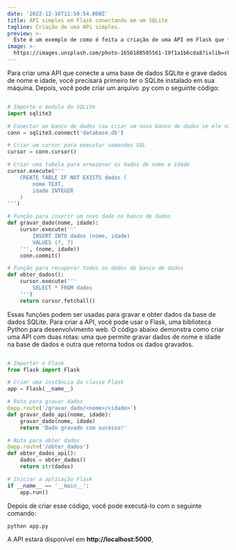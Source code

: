 ```yaml
---
date: '2022-12-16T11:50:54.000Z'
title: API simples em Flask conectando em um SQLite 
tagline: Criação de uma APi simples.
preview: >-
  Este é um exemplo de como é feita a criação de uma API em Flask que faz a conexão diretamente de uma base de dados SQLite .
image: >-
  https://images.unsplash.com/photo-1656188505561-19f1a1b6cda8?ixlib=rb-1.2.1&ixid=MnwxMjA3fDB8MHxwaG90by1wYWdlfHx8fGVufDB8fHx8&auto=format&fit=crop&w=1632&q=80
---
```


Para criar uma API que conecte a uma base de dados SQLite e grave dados de nome e idade, você precisará primeiro ter o SQLite instalado em sua máquina. Depois, você pode criar um arquivo .py com o seguinte código:

```python

# Importe o modulo do SQLite
import sqlite3

# Conectar ao banco de dados (ou criar um novo banco de dados se ele não existir)
conn = sqlite3.connect('database.db')

# Criar um cursor para executar comandos SQL
cursor = conn.cursor()

# Criar uma tabela para armazenar os dados de nome e idade
cursor.execute('''
    CREATE TABLE IF NOT EXISTS dados (
        nome TEXT,
        idade INTEGER
    )
''')

# Função para inserir um novo dado no banco de dados
def gravar_dado(nome, idade):
    cursor.execute('''
        INSERT INTO dados (nome, idade)
        VALUES (?, ?)
    ''', (nome, idade))
    conn.commit()

# Função para recuperar todos os dados do banco de dados
def obter_dados():
    cursor.execute('''
        SELECT * FROM dados
    ''')
    return cursor.fetchall()

```
Essas funções podem ser usadas para gravar e obter dados da base de dados SQLite. Para criar a API, você pode usar o Flask, uma biblioteca Python para desenvolvimento web. O código abaixo demonstra como criar uma API com duas rotas: uma que permite gravar dados de nome e idade na base de dados e outra que retorna todos os dados gravados.

```python

# Importar o Flask
from flask import Flask

# Criar uma instância da classe Flask
app = Flask(__name__)

# Rota para gravar dados
@app.route('/gravar_dado/<nome>/<idade>')
def gravar_dado_api(nome, idade):
    gravar_dado(nome, idade)
    return 'Dado gravado com sucesso!'

# Rota para obter dados
@app.route('/obter_dados')
def obter_dados_api():
    dados = obter_dados()
    return str(dados)

# Iniciar a aplicação Flask
if __name__ == '__main__':
    app.run()

```
Depois de criar esse código, você pode executá-lo com o seguinte comando:

`python app.py`

A API estará disponível em **http://localhost:5000**,